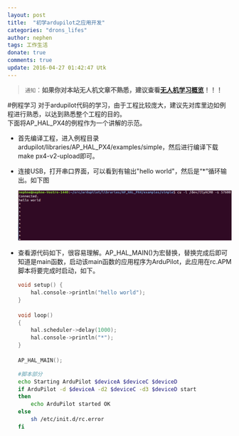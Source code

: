 ```yaml
---
layout: post
title:  "初学ardupilot之应用开发"
categories: "drons_lifes"
author: nephen
tags: 工作生活
donate: true
comments: true
update: 2016-04-27 01:42:47 Utk
---
```

>`通知`：**如果你对本站无人机文章不熟悉，建议查看[无人机学习概览](/arrange/drones)！！！**   

#例程学习
对于ardupilot代码的学习，由于工程比较庞大，建议先对库里边如例程进行熟悉，以达到熟悉整个工程的目的。   
下面将AP_HAL_PX4的例程作为一个讲解的示范。

- 首先编译工程，进入例程目录ardupilot/libraries/AP_HAL_PX4/examples/simple，然后进行编译下载make px4-v2-upload即可。
- 连接USB，打开串口界面，可以看到有输出"hello world"，然后是“*”循环输出。如下图

	![helloworld](/images/hellosimple.png)
- 查看源代码如下，很容易理解。AP_HAL_MAIN()为宏替换，替换完成后即可知道是main函数，启动该main函数的应用程序为ArduPilot，此应用在rc.APM脚本将要完成时启动，如下。

	```c++
	void setup() {
		hal.console->println("hello world");
	}

	void loop()
	{
		hal.scheduler->delay(1000);
		hal.console->println("*");
	}

	AP_HAL_MAIN();
	```
	```sh
	#脚本部分
	echo Starting ArduPilot $deviceA $deviceC $deviceD
	if ArduPilot -d $deviceA -d2 $deviceC -d3 $deviceD start
	then
	    echo ArduPilot started OK
	else
	    sh /etc/init.d/rc.error
	fi
	```
